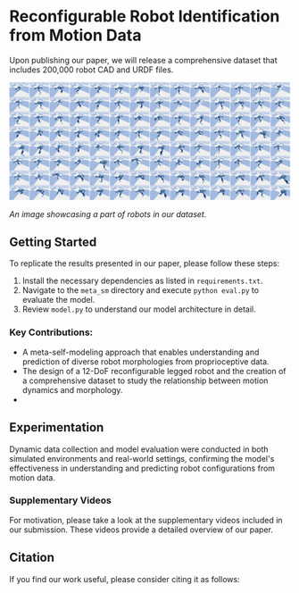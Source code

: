# Reconfigurable Robot Identification from Motion Data

Upon publishing our paper, we will release a comprehensive dataset that includes 200,000 robot CAD and URDF files.

![Teaser Image](robot_zoo/comb.png)

*An image showcasing a part of robots in our dataset.*

## Getting Started

To replicate the results presented in our paper, please follow these steps:

1. Install the necessary dependencies as listed in `requirements.txt`.
2. Navigate to the `meta_sm` directory and execute `python eval.py` to evaluate the model.
3. Review `model.py` to understand our model architecture in detail.


### Key Contributions:

- A meta-self-modeling approach that enables understanding and prediction of diverse robot morphologies from proprioceptive data.
- The design of a 12-DoF reconfigurable legged robot and the creation of a comprehensive dataset to study the relationship between motion dynamics and morphology.
- 
## Experimentation

Dynamic data collection and model evaluation were conducted in both simulated environments and real-world settings, confirming the model's effectiveness in understanding and predicting robot configurations from motion data.

### Supplementary Videos

For motivation, please take a look at the supplementary videos included in our submission. These videos provide a detailed overview of our paper.


## Citation

If you find our work useful, please consider citing it as follows:



